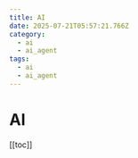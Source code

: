 ```yaml
---
title: AI
date: 2025-07-21T05:57:21.766Z
category:
  - ai
  - ai_agent
tags:
  - ai
  - ai_agent
---
```


# AI
[[toc]]
